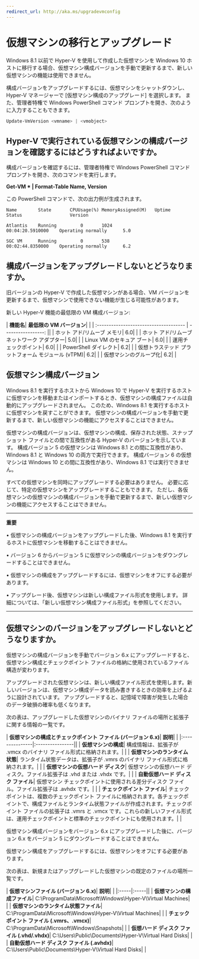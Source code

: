 ```yaml
---
redirect_url: http://aka.ms/upgradevmconfig
---
```


# 仮想マシンの移行とアップグレード

Windows 8.1 以前で Hyper-V を使用して作成した仮想マシンを Windows 10 ホストに移行する場合、仮想マシン構成バージョンを手動で更新するまで、新しい仮想マシンの機能は使用できません。

構成バージョンをアップグレードするには、仮想マシンをシャットダウンし、Hyper-V マネージャーで [仮想マシン構成のアップグレード] を選択します。 また、管理者特権で Windows PowerShell コマンド プロンプトを開き、次のように入力することもできます。

 ```PowerShell
Update-VmVersion <vmname> | <vmobject>
 ```

## Hyper-V で実行されている仮想マシンの構成バージョンを確認するにはどうすればよいですか。

構成バージョンを確認するには、管理者特権で Windows PowerShell コマンド プロンプトを開き、次のコマンドを実行します。

**Get-VM * | Format-Table Name, Version**

この PowerShell コマンドで、次の出力例が生成されます。

```
Name        State       CPUUsage(%) MemoryAssigned(M)   Uptime              Status                  Version

Atlantis    Running         0       1024                00:04:20.5910000    Operating normally      5.0

SGC VM      Running         0       538                 00:02:44.8350000    Operating normally      6.2
```


## 構成バージョンをアップグレードしないとどうなりますか。

旧バージョンの Hyper-V で作成した仮想マシンがある場合、VM バージョンを更新するまで、仮想マシンで使用できない機能が生じる可能性があります。

新しい Hyper-V 機能の最低限の VM 構成バージョン:

| **機能名**| **最低限の VM バージョン**| |
| :------------------------------------- | -----------------: ||
| ホット アド/リムーブ メモリ| 6.0| |
| ホット アド/リムーブ ネットワーク アダプター| 5.0| |
| Linux VM のセキュア ブート| 6.0| |
| 運用チェックポイント| 6.0| |
| PowerShell ダイレクト| 6.2| |
| 仮想トラステッド プラットフォーム モジュール (vTPM)| 6.2| |
| 仮想マシンのグループ化| 6.2| |



## 仮想マシン構成バージョン

Windows 8.1 を実行するホストから Windows 10 で Hyper-V を実行するホストに仮想マシンを移動またはインポートするとき、仮想マシンの構成ファイルは自動的にアップグレードされません。 このため、Windows 8.1 を実行するホストに仮想マシンを戻すことができます。 仮想マシンの構成バージョンを手動で更新するまで、新しい仮想マシンの機能にアクセスすることはできません。

仮想マシンの構成バージョンは、仮想マシンの構成、保存された状態、スナップショット ファイルとの間で互換性がある Hyper-V のバージョンを示しています。 構成バージョン 5 の仮想マシンは Windows 8.1 との間に互換性があり、Windows 8.1 と Windows 10 の両方で実行できます。 構成バージョン 6 の仮想マシンは Windows 10 との間に互換性があり、Windows 8.1 では実行できません。

すべての仮想マシンを同時にアップグレードする必要はありません。 必要に応じて、特定の仮想マシンをアップグレードすることもできます。 ただし、各仮想マシンの仮想マシンの構成バージョンを手動で更新するまで、新しい仮想マシンの機能にアクセスすることはできません。


----------------

**重要**

• 仮想マシンの構成バージョンをアップグレードした後、Windows 8.1 を実行するホストに仮想マシンを移動することはできません。

• バージョン 6 からバージョン 5 に仮想マシンの構成バージョンをダウングレードすることはできません。

• 仮想マシンの構成をアップグレードするには、仮想マシンをオフにする必要があります。

• アップグレード後、仮想マシンは新しい構成ファイル形式を使用します。 詳細については、「新しい仮想マシン構成ファイル形式」を参照してください。

--------






## 仮想マシンのバージョンをアップグレードしないとどうなりますか。

仮想マシンの構成バージョンを手動でバージョン 6.x にアップグレードすると、仮想マシン構成とチェックポイント ファイルの格納に使用されているファイル構造が変わります。

アップグレードされた仮想マシンは、新しい構成ファイル形式を使用します。新しいバージョンは、仮想マシン構成データを読み書きするときの効率を上げるように設計されています。 アップグレードすると、記憶域で障害が発生した場合のデータ破損の確率も低くなります。

次の表は、アップグレードした仮想マシンのバイナリ ファイルの場所と拡張子に関する情報の一覧です。

| **仮想マシンの構成とチェックポイント ファイル (バージョン 6.x)**| **説明**| |
|:---------------|:----------------||
| **仮想マシンの構成**| 構成情報は、拡張子が .vmcx のバイナリ ファイル形式に格納されます。| |
| **仮想マシンのランタイム状態**| ランタイム状態データは、拡張子が .vmrs のバイナリ ファイル形式に格納されます。| |
| **仮想マシンの仮想ハード ディスク**| 仮想マシンの仮想ハード ディスク。ファイル拡張子は .vhd または .vhdx です。| |
| **自動仮想ハード ディスク ファイル**| 仮想マシン チェックポイントに使用される差分ディスク ファイル。ファイル拡張子は .avhdx です。| |
| **チェックポイント ファイル**| チェックポイントは、複数のチェックポイント ファイルに格納されます。各チェックポイントで、構成ファイルとランタイム状態ファイルが作成されます。チェックポイント ファイルの拡張子は .vmrs と .vmcx です。これらの新しいファイル形式は、運用チェックポイントと標準のチェックポイントにも使用されます。| |

仮想マシン構成バージョンをバージョン 6.x にアップグレードした後に、バージョン 6.x をバージョン 5 にダウングレードすることはできません。

仮想マシン構成をアップグレードするには、仮想マシンをオフにする必要があります。

次の表は、新規またはアップグレードした仮想マシンの既定のファイルの場所一覧です。

| **仮想マシンファイル (バージョン 6.x)**| **説明**| |
|:-----|:-----||
| **仮想マシンの構成ファイル**| C:\ProgramData\Microsoft\Windows\Hyper-V\Virtual Machines| |
| **仮想マシンのランタイム状態ファイル**| C:\ProgramData\Microsoft\Windows\Hyper-V\Virtual Machines| |
| **チェックポイント ファイル (.vmrs、.vmcx)**| C:\ProgramData\Microsoft\Windows\Snapshots| |
| **仮想ハード ディスク ファイル (.vhd/.vhdx)**| C:\Users\Public\Documents\Hyper-V\Virtual Hard Disks| |
| **自動仮想ハード ディスク ファイル (.avhdx)**| C:\Users\Public\Documents\Hyper-V\Virtual Hard Disks| |










<!--HONumber=May16_HO1-->


